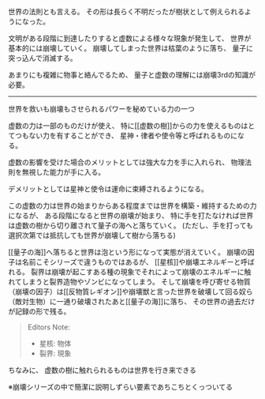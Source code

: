 世界の法則とも言える。
その形は長らく不明だったが樹状として例えられるようになった。

文明がある段階に到達したりすると虚数による様々な現象が発生して、
世界が基本的には崩壊していく。
崩壊してしまった世界は枯葉のように落ち、
量子に突っ込んで消滅する。

あまりにも複雑に物事と絡んでるため、
量子と虚数の理解には崩壊3rdの知識が必要。

---

世界を救いも崩壊もさせられるパワーを秘めている力の一つ

虚数の力は一部のものだけが使え、
特に[[虚数の樹]]からの力を使えるものはとてつもない力を有することができ、
星神・律者や使令等と呼ばれるものになる。

虚数の影響を受けた場合のメリットとしては強大な力を手に入れられ、
物理法則を無視した能力が手に入る。

デメリットとしては星神と使令は運命に束縛されるようになる。

この虚数の力は世界の始まりからある程度までは世界を構築・維持するための力になるが、
ある段階になると世界の崩壊が始まり、
特に手を打たなければ世界は虚数の樹から切り離されて量子の海へと落ちていく。
(ただし、手を打っても選択次第では抵抗しても世界が崩壊して樹から落ちる)

[[量子の海]]へ落ちると世界は泡という形になって実態が消えていく。
崩壊の因子は名前こそシリーズで違うものではあるが、
[[星核]]や崩壊エネルギーと呼ばれる。
裂界は崩壊が起こすある種の現象でそれによって崩壊のエネルギーに触れてしまうと裂界造物やゾンビになってしまう。
そして崩壊を呼び寄せる物質（崩壊の因子）は[[反物質レギオン]]や崩壊獣と言った世界を破壊して回る奴ら（敵対生物）に一通り破壊されたあと[[量子の海]]に落ち、
その世界の過去だけが記録の形で残る。

> Editors Note:
> - 星核: 物体
> - 裂界: 現象

ちなみに、
虚数の樹に触れられるものは世界を行き来できる

※崩壊シリーズの中で簡潔に説明しずらい要素であちこちとくっついてる